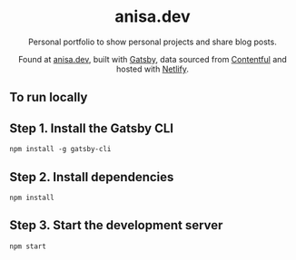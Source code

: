 <h1 align="center">
  anisa.dev
</h1>
<p align="center">
  Personal portfolio to show personal projects and share blog posts.
</p>
<p align="center">
  Found at <a href="https://anisa.dev" target="_blank">anisa.dev</a>, built with <a href="https://www.gatsbyjs.org/" target="_blank">Gatsby</a>, data sourced from <a href="https://www.contentful.com/" target="_blank">Contentful</a> and hosted with <a href="https://www.netlify.com/" target="_blank">Netlify</a>.
</p>

## To run locally

## Step 1. Install the Gatsby CLI

```
npm install -g gatsby-cli
```

## Step 2. Install dependencies

```
npm install
```

## Step 3. Start the development server

```
npm start
```
